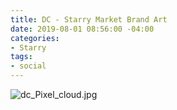 ```yaml
---
title: DC - Starry Market Brand Art
date: 2019-08-01 08:56:00 -04:00
categories:
- Starry
tags:
- social
---
```


![dc_Pixel_cloud.jpg](/uploads/dc_Pixel_cloud.jpg)